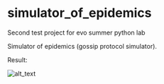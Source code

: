 # simulator_of_epidemics

Second test project for evo summer python lab

Simulator of epidemics (gossip protocol simulator).

Result:

![alt_text](https://github.com/Krissper/simulator_of_epidemics/blob/master/readme_images/results.JPG)

